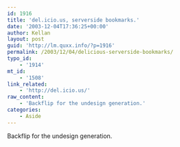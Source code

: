 ```yaml
---
id: 1916
title: 'del.icio.us, serverside bookmarks.'
date: '2003-12-04T17:36:25+00:00'
author: Kellan
layout: post
guid: 'http://lm.quxx.info/?p=1916'
permalink: /2003/12/04/delicious-serverside-bookmarks/
typo_id:
    - '1914'
mt_id:
    - '1508'
link_related:
    - 'http://del.icio.us/'
raw_content:
    - 'Backflip for the undesign generation.'
categories:
    - Aside
---
```


Backflip for the undesign generation.